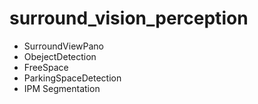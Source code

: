 # surround_vision_perception

- SurroundViewPano
- ObejectDetection
- FreeSpace
- ParkingSpaceDetection
- IPM Segmentation
